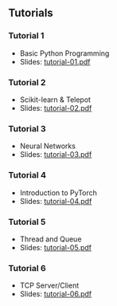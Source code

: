 ## Tutorials

### Tutorial 1
* Basic Python Programming
* Slides: [tutorial-01.pdf](tutorials/tutorial-01.pdf)

### Tutorial 2
* Scikit-learn & Telepot
* Slides: [tutorial-02.pdf](tutorials/tutorial-02.pdf)

### Tutorial 3
* Neural Networks
* Slides: [tutorial-03.pdf](tutorials/tutorial-03.pdf)

### Tutorial 4
* Introduction to PyTorch
* Slides: [tutorial-04.pdf](tutorials/tutorial-04.pdf)

### Tutorial 5
* Thread and Queue
* Slides: [tutorial-05.pdf](tutorials/tutorial-05.pdf)

### Tutorial 6
* TCP Server/Client
* Slides: [tutorial-06.pdf](tutorials/tutorial-06.pdf)
